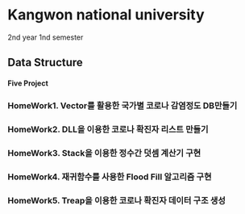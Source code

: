 # Kangwon national university

2nd year 1nd semester

## Data Structure
#### Five Project

### HomeWork1. Vector를 활용한 국가별 코로나 감염정도 DB만들기
### HomeWork2. DLL을 이용한 코로나 확진자 리스트 만들기
### HomeWork3. Stack을 이용한 정수간 덧셈 계산기 구현
### HomeWork4. 재귀함수를 사용한 Flood Fill 알고리즘 구현
### HomeWork5. Treap을 이용한 코로나 확진자 데이터 구조 생성
